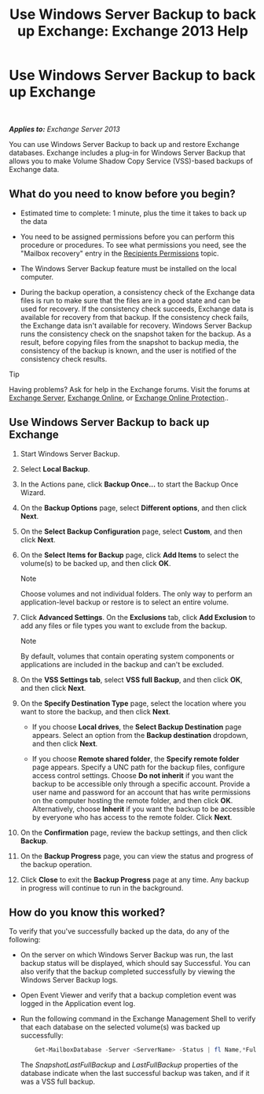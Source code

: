 ﻿---
title: 'Use Windows Server Backup to back up Exchange: Exchange 2013 Help'
TOCTitle: Use Windows Server Backup to back up Exchange
ms:assetid: 188a8291-0a41-4ca2-b6d2-94242e2b1ffc
ms:mtpsurl: https://technet.microsoft.com/en-us/library/Dd876854(v=EXCHG.150)
ms:contentKeyID: 48384847
ms.date: 12/09/2016
mtps_version: v=EXCHG.150
---

# Use Windows Server Backup to back up Exchange

 

_**Applies to:** Exchange Server 2013_


You can use Windows Server Backup to back up and restore Exchange databases. Exchange includes a plug-in for Windows Server Backup that allows you to make Volume Shadow Copy Service (VSS)-based backups of Exchange data.

## What do you need to know before you begin?

  - Estimated time to complete: 1 minute, plus the time it takes to back up the data

  - You need to be assigned permissions before you can perform this procedure or procedures. To see what permissions you need, see the "Mailbox recovery" entry in the [Recipients Permissions](recipients-permissions-exchange-2013-help.md) topic.

  - The Windows Server Backup feature must be installed on the local computer.

  - During the backup operation, a consistency check of the Exchange data files is run to make sure that the files are in a good state and can be used for recovery. If the consistency check succeeds, Exchange data is available for recovery from that backup. If the consistency check fails, the Exchange data isn't available for recovery. Windows Server Backup runs the consistency check on the snapshot taken for the backup. As a result, before copying files from the snapshot to backup media, the consistency of the backup is known, and the user is notified of the consistency check results.


> [!TIP]
> Having problems? Ask for help in the Exchange forums. Visit the forums at <A href="https://go.microsoft.com/fwlink/p/?linkid=60612">Exchange Server</A>, <A href="https://go.microsoft.com/fwlink/p/?linkid=267542">Exchange Online</A>, or <A href="https://go.microsoft.com/fwlink/p/?linkid=285351">Exchange Online Protection</A>..



## Use Windows Server Backup to back up Exchange

1.  Start Windows Server Backup.

2.  Select **Local Backup**.

3.  In the Actions pane, click **Backup Once...** to start the Backup Once Wizard.

4.  On the **Backup Options** page, select **Different options**, and then click **Next**.

5.  On the **Select Backup Configuration** page, select **Custom**, and then click **Next**.

6.  On the **Select Items for Backup** page, click **Add Items** to select the volume(s) to be backed up, and then click **OK**.
    

    > [!NOTE]
    > Choose volumes and not individual folders. The only way to perform an application-level backup or restore is to select an entire volume.



7.  Click **Advanced Settings**. On the **Exclusions** tab, click **Add Exclusion** to add any files or file types you want to exclude from the backup.
    

    > [!NOTE]
    > By default, volumes that contain operating system components or applications are included in the backup and can't be excluded.



8.  On the **VSS Settings tab**, select **VSS full Backup**, and then click **OK**, and then click **Next**.

9.  On the **Specify Destination Type** page, select the location where you want to store the backup, and then click **Next**.
    
      - If you choose **Local drives**, the **Select Backup Destination** page appears. Select an option from the **Backup destination** dropdown, and then click **Next**.
    
      - If you choose **Remote shared folder**, the **Specify remote folder** page appears. Specify a UNC path for the backup files, configure access control settings. Choose **Do not inherit** if you want the backup to be accessible only through a specific account. Provide a user name and password for an account that has write permissions on the computer hosting the remote folder, and then click **OK**. Alternatively, choose **Inherit** if you want the backup to be accessible by everyone who has access to the remote folder. Click **Next**.

10. On the **Confirmation** page, review the backup settings, and then click **Backup**.

11. On the **Backup Progress** page, you can view the status and progress of the backup operation.

12. Click **Close** to exit the **Backup Progress** page at any time. Any backup in progress will continue to run in the background.

## How do you know this worked?

To verify that you've successfully backed up the data, do any of the following:

  - On the server on which Windows Server Backup was run, the last backup status will be displayed, which should say Successful. You can also verify that the backup completed successfully by viewing the Windows Server Backup logs.

  - Open Event Viewer and verify that a backup completion event was logged in the Application event log.

  - Run the following command in the Exchange Management Shell to verify that each database on the selected volume(s) was backed up successfully:
    
    ```powershell
        Get-MailboxDatabase -Server <ServerName> -Status | fl Name,*FullBackup
    ```
    
    The *SnapshotLastFullBackup* and *LastFullBackup* properties of the database indicate when the last successful backup was taken, and if it was a VSS full backup.

